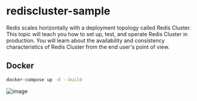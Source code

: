 # rediscluster-sample

Redis scales horizontally with a deployment topology called Redis Cluster. This topic will teach you how to set up, test, and operate Redis Cluster in production. You will learn about the availability and consistency characteristics of Redis Cluster from the end user's point of view.

## Docker
```sh
docker-compose up -d --build 
```
![image](https://github.com/gordon-hung/opentelemetry-sample/blob/master/Images/Docker.png)
